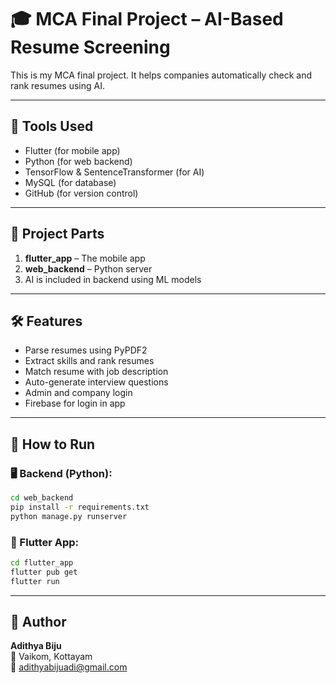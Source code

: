 # 🎓 MCA Final Project – AI-Based Resume Screening

This is my MCA final project. It helps companies automatically check and rank resumes using AI.

---

## 📱 Tools Used

- Flutter (for mobile app)
- Python (for web backend)
- TensorFlow & SentenceTransformer (for AI)
- MySQL (for database)
- GitHub (for version control)

---

## 📂 Project Parts

1. **flutter_app** – The mobile app
2. **web_backend** – Python server
3. AI is included in backend using ML models

---

## 🛠️ Features

- Parse resumes using PyPDF2
- Extract skills and rank resumes
- Match resume with job description
- Auto-generate interview questions
- Admin and company login
- Firebase for login in app

---

## 🚀 How to Run

### 🖥 Backend (Python):
```bash
cd web_backend
pip install -r requirements.txt
python manage.py runserver
```

### 📱 Flutter App:
```bash
cd flutter_app
flutter pub get
flutter run
```

---

## 👤 Author

**Adithya Biju**  
📍 Vaikom, Kottayam  
📧 adithyabijuadi@gmail.com
